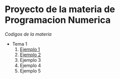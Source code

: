 # Proyecto de la materia de Programacion Numerica
*Codigos de la materia*

* Tema 1 
  1. [Ejemplo 1](https://github.com/maquinadefuego09/proyecto/blob/main/Integrales%20Final%201.py)
  2. [Ejemplo 2](https://github.com/maquinadefuego09/proyecto/blob/main/Integrales%20Final%201.py)
  3. Ejemplo 3
  4. Ejemplo 4
  5. Ejemplo 5
  
